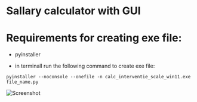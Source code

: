 # Sallary calculator with GUI

# Requirements for creating exe file:

- pyinstaller

- in terminall run the following command to create exe file:

```
pyinstaller --noconsole --onefile -n calc_interventie_scale_win11.exe file_name.py
```
![Screenshot](https://github.com/PopFlaviuCiprian/making-life-easier-at-work/assets/117381350/df02d959-c57e-4150-8b7f-230362ed60ca)
